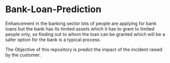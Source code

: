 # Bank-Loan-Prediction

Enhancement in the banking sector lots of people are applying for bank loans but the bank has its limited assets which it has to grant to limited people only, so finding out to whom the loan can be granted which will be a safer option for the bank is a typical process.

The Objective of this repository is predict the impact of the incident raised by the customer.

